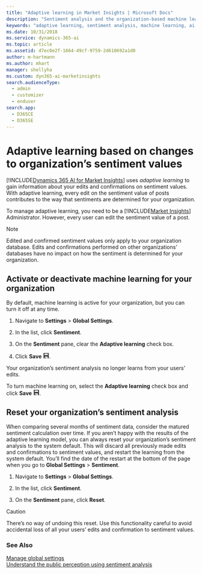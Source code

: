 ```yaml
---
title: "Adaptive learning in Market Insights | Microsoft Docs"
description: "Sentiment analysis and the organization-based machine learning models which learn from your inputs."
keywords: "adaptive learning, sentiment analysis, machine learning, ai, intelligence"
ms.date: 10/31/2018
ms.service: dynamics-365-ai
ms.topic: article
ms.assetid: d7ec0e2f-1664-49cf-9759-2d610692a1d0
author: m-hartmann
ms.author: mhart
manager: shellyha
ms.custom: dyn365-ai-marketinsights
search.audienceType: 
  - admin
  - customizer
  - enduser
search.app: 
  - D365CE
  - D365SE
---
```


# Adaptive learning based on changes to organization’s sentiment values

[!INCLUDE[Dynamics 365 AI for Market Insights](../includes/pn-market-insights-long.md)] uses *adaptive learning* to gain information about your edits and confirmations on sentiment values. With adaptive learning, every edit on the sentiment value of posts contributes to the way that sentiments are determined for your organization.  
  
To manage adaptive learning, you need to be a [!INCLUDE[Market Insights](../includes/pn-market-insights-short.md)] Administrator. However, every user can edit the sentiment value of a post. 
  
> [!NOTE]
>  Edited and confirmed sentiment values only apply to your organization database. Edits and confirmations performed on other organizations’ databases have no impact on how the sentiment is determined for your organization.  
  
## Activate or deactivate machine learning for your organization
  
By default, machine learning is active for your organization, but you can turn it off at any time.  
  
1.  Navigate to **Settings** > **Global Settings**.  
  
2.  In the list, click **Sentiment**.  
  
3.  On the **Sentiment** pane, clear the **Adaptive learning** check box.  
  
4.  Click **Save** ![save button](media/save-icon.png "Save button").  
  
Your organization’s sentiment analysis no longer learns from your users’ edits.  
  
To turn machine learning on, select the **Adaptive learning** check box and click **Save** ![save button](media/save-icon.png "Save button").   

## Reset your organization’s sentiment analysis  

When comparing several months of sentiment data, consider the matured sentiment calculation over time. If you aren’t happy with the results of the adaptive learning model, you can always reset your organization’s sentiment analysis to the system default. This will discard all previously made edits and confirmations to sentiment values, and restart the learning from the system default. You’ll find the date of the restart at the bottom of the page when you go to **Global Settings** > **Sentiment**.  
  
1.  Navigate to **Settings** > **Global Settings**.  
  
2.  In the list, click **Sentiment**.  
  
3.  On the **Sentiment** pane, click **Reset**.  
  
> [!CAUTION]
>  There’s no way of undoing this reset. Use this functionality careful to avoid accidental loss of all your users’ edits and confirmation to sentiment values.  
  
### See Also  
[Manage global settings](manage-global-settings.md)   
[Understand the public perception using sentiment analysis](analytics-sentiment.md)